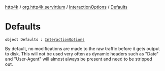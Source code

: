 [http4k](../../index.md) / [org.http4k.servirtium](../index.md) / [InteractionOptions](index.md) / [Defaults](./-defaults.md)

# Defaults

`object Defaults : `[`InteractionOptions`](index.md)

By default, no modifications are made to the raw traffic before it gets output to disk. This will
not be used very often as dynamic headers such as "Date" and "User-Agent" will almost always be present and
need to be stripped out.

